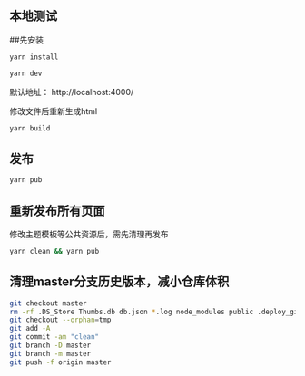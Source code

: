## 本地测试
##先安装
```bash
yarn install
```

```bash
yarn dev
```

默认地址： http://localhost:4000/

修改文件后重新生成html

```bash
yarn build
```

## 发布

```bash
yarn pub
```

## 重新发布所有页面

修改主题模板等公共资源后，需先清理再发布

```bash
yarn clean && yarn pub
```

## 清理master分支历史版本，减小仓库体积

```bash
git checkout master
rm -rf .DS_Store Thumbs.db db.json *.log node_modules public .deploy_git
git checkout --orphan=tmp
git add -A
git commit -am "clean"
git branch -D master
git branch -m master
git push -f origin master
```

